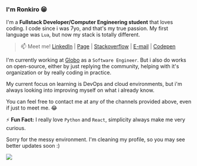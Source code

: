 ### I'm Ronkiro 😁

I'm a **Fullstack Developer/Computer Engineering student** that loves coding. I code since i was 7yo, and that's my true passion. My first language was `Lua`, but now my stack is totally different.

> 📫 Meet me! [LinkedIn](https://www.linkedin.com/in/ronkiro/) | [Page](https://ronkiro.github.io/) | [Stackoverflow](https://stackoverflow.com/users/10473393/alexander-santos) | [E-mail](mailto:dev_alex@outlook.com) | [Codepen](https://codepen.io/ronkiro)

I'm currently working at [Globo](https://redeglobo.globo.com/) as a `Software Engineer`. But i also do works on open-source, either by just replying the community, helping with it's organization or by really coding in practice.

My current focus on learning is DevOps and cloud environments, but i'm always looking into improving myself on what i already know.

You can feel free to contact me at any of the channels provided above, even if just to meet me. 😂

⚡ **Fun Fact:** I really love `Python` and `React`, simplicity always make me very curious.

Sorry for the messy environment. I'm cleaning my profile, so you may see better updates soon :)

![](https://komarev.com/ghpvc/?username=Ronkiro&color=green)
